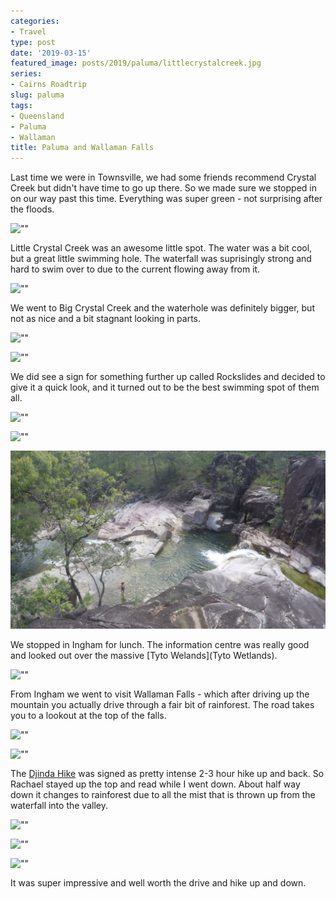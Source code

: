 ```yaml
---
categories:
- Travel
type: post
date: '2019-03-15'
featured_image: posts/2019/paluma/littlecrystalcreek.jpg
series:
- Cairns Roadtrip
slug: paluma
tags:
- Queensland
- Paluma
- Wallaman
title: Paluma and Wallaman Falls
---
```


Last time we were in Townsville, we had some friends recommend Crystal Creek but didn't have time to go up there. So we made sure we stopped in on our way past this time. Everything was super green - not surprising after the floods.

![""](paluma.jpg)

Little Crystal Creek was an awesome little spot. The water was a bit cool, but a great little swimming hole. The waterfall was suprisingly strong and hard to swim over to due to the current flowing away from it.

![""](littlecrystalcreek.jpg)

We went to Big Crystal Creek and the waterhole was definitely bigger, but not as nice and a bit stagnant looking in parts.

![""](bigcrystalcreek1.jpg)

![""](bigcrystalcreek2.jpg)

We did see a sign for something further up called Rockslides and decided to give it a quick look, and it turned out to be the best swimming spot of them all.

![""](rockslides1.jpg)

![""](rockslides2.jpg)

![""](rockslides3.jpg)

We stopped in Ingham for lunch. The information centre was really good and looked out over the massive [Tyto Welands](Tyto Wetlands).

![""](wetlands.jpg)

From Ingham we went to visit Wallaman Falls - which after driving up the mountain you actually drive through a fair bit of rainforest. The road takes you to a lookout at the top of the falls.

![""](wallaman-falls1.jpg)

![""](wallaman-falls2.jpg)

The [Djinda Hike](https://www.strava.com/activities/2214274453) was signed as pretty intense 2-3 hour hike up and back. So Rachael stayed up the top and read while I went down. About half way down it changes to rainforest due to all the mist that is thrown up from the waterfall into the valley.

![""](wallaman-falls3.jpg)

![""](wallaman-falls4.jpg)

![""](wallaman-falls6.jpg)

It was super impressive and well worth the drive and hike up and down.